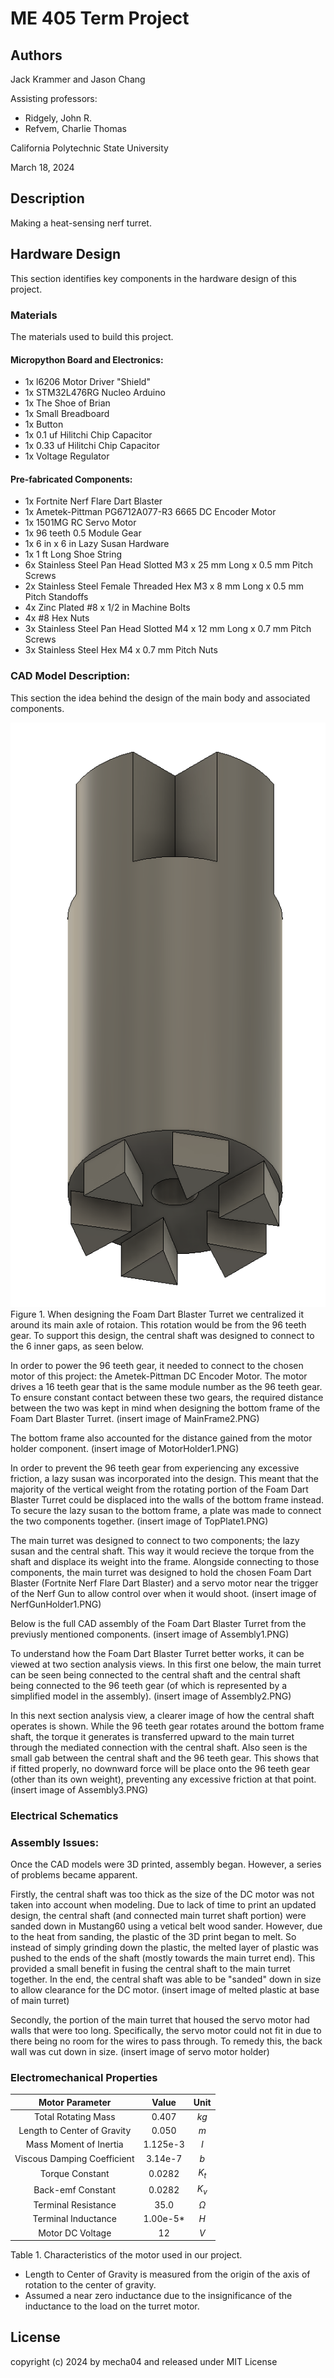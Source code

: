 # ME 405 Term Project

## Authors
Jack Krammer and Jason Chang

Assisting professors: 
* Ridgely, John R.
* Refvem, Charlie Thomas

California Polytechnic State University

March 18, 2024

## Description
Making a heat-sensing nerf turret.





## Hardware Design
This section identifies key components in the hardware design 
of this project.

### Materials
The materials used to build this project.

#### Micropython Board and Electronics:
* 1x l6206 Motor Driver "Shield"
* 1x STM32L476RG Nucleo Arduino
* 1x The Shoe of Brian
* 1x Small Breadboard
* 1x Button
* 1x 0.1 uf Hilitchi Chip Capacitor
* 1x 0.33 uf Hilitchi Chip Capacitor
* 1x Voltage Regulator

#### Pre-fabricated Components:
* 1x Fortnite Nerf Flare Dart Blaster
* 1x Ametek-Pittman PG6712A077-R3 6665 DC Encoder Motor
* 1x 1501MG RC Servo Motor
* 1x 96 teeth 0.5 Module Gear
* 1x 6 in x 6 in Lazy Susan Hardware
* 1x 1 ft Long Shoe String
* 6x Stainless Steel Pan Head Slotted M3 x 25 mm Long x 0.5 mm 
Pitch Screws
* 2x Stainless Steel Female Threaded Hex M3 x 8 mm Long x 0.5 mm 
Pitch Standoffs
* 4x Zinc Plated #8 x 1/2 in Machine Bolts
* 4x #8 Hex Nuts
* 3x Stainless Steel Pan Head Slotted M4 x 12 mm Long x 0.7 mm 
Pitch Screws
* 3x Stainless Steel Hex M4 x 0.7 mm Pitch Nuts


### CAD Model Description:
This section the idea behind the design of the main body and 
associated components.



![main rotating shaft](./src/images/Shaft1.PNG)
Figure 1. When designing the Foam Dart Blaster Turret we centralized 
it around its main axle of rotaion. This rotation would be from the 
96 teeth gear. To support this design, the central shaft was 
designed to connect to the 6 inner gaps, as seen below.

	
In order to power the 96 teeth gear, it needed to connect to the chosen motor of this project: the Ametek-Pittman DC Encoder Motor. The motor drives a 16 teeth gear that is the same module number as the 96 teeth gear. To ensure constant contact between these two gears, the required distance between the two was kept in mind when designing the bottom frame of the Foam Dart Blaster Turret. 
(insert image of MainFrame2.PNG)

The bottom frame also accounted for the distance gained from the motor holder component.
(insert image of MotorHolder1.PNG)

In order to prevent the 96 teeth gear from experiencing any excessive friction, a lazy susan was incorporated into the design. This meant that the majority of the vertical weight from the rotating portion of the Foam Dart Blaster Turret could be displaced into the walls of the bottom frame instead. To secure the lazy susan to the bottom frame, a plate was made to connect the two components together. 
(insert image of TopPlate1.PNG)

The main turret was designed to connect to two components; the lazy susan and the central shaft. This way it would recieve the torque from the shaft and displace its weight into the frame. Alongside connecting to those components, the main turret was designed to hold the chosen Foam Dart Blaster (Fortnite Nerf Flare Dart Blaster) and a servo motor near the trigger of the Nerf Gun to allow control over when it would shoot.
(insert image of NerfGunHolder1.PNG)

Below is the full CAD assembly of the Foam Dart Blaster Turret from the previusly mentioned components. 
(insert image of Assembly1.PNG)

To understand how the Foam Dart Blaster Turret better works, it can be viewed at two section analysis views. In this first one below, the main turret can be seen being connected to the central shaft and the central shaft being connected to the 96 teeth gear (of which is represented by a simplified model in the assembly). 
(insert image of Assembly2.PNG)

In this next section analysis view, a clearer image of how the central shaft operates is shown. While the 96 teeth gear rotates around the bottom frame shaft, the torque it generates is transferred upward to the main turret through the mediated connection with the central shaft. Also seen is the small gab between the central shaft and the 96 teeth gear. This shows that if fitted properly, no downward force will be place onto the 96 teeth gear (other than its own weight), preventing any excessive friction at that point. 
(insert image of Assembly3.PNG)

### Electrical Schematics


### Assembly Issues:

Once the CAD models were 3D printed, assembly began. However, a series of problems became apparent. 

Firstly, the central shaft was too thick as the size of the DC motor was not taken into account when modeling. Due to lack of time to print an updated design, the central shaft (and connected main turret shaft portion) were sanded down in Mustang60 using a vetical belt wood sander. However, due to the heat from sanding, the plastic of the 3D print began to melt. So instead of simply grinding down the plastic, the melted layer of plastic was pushed to the ends of the shaft (mostly towards the main turret end). This provided a small benefit in fusing the central shaft to the main turret together. In the end, the central shaft was able to be "sanded" down in size to allow clearance for the DC motor.
(insert image of melted plastic at base of main turret)

Secondly, the portion of the main turret that housed the servo motor had walls that were too long. Specifically, the servo motor could not fit in due to there being no room for the wires to pass through. To remedy this, the back wall was cut down in size.
(insert image of servo motor holder)


### Electromechanical Properties

| Motor Parameter | Value | Unit | 
|:---------------:|:-----:|:----:|
| Total Rotating Mass | 0.407 | $kg$ |
| Length to Center of Gravity | 0.050 | $m$ |
| Mass Moment of Inertia | 1.125e-3 | $I$ |
| Viscous Damping Coefficient | 3.14e-7 | $b$ |
| Torque Constant | 0.0282 | $K_t$ |
| Back-emf Constant | 0.0282 | $K_v$ |
| Terminal Resistance | 35.0 | $\Omega$ |
| Terminal Inductance | 1.00e-5$*$| $H$ | 
| Motor DC Voltage | 12 | $V$ |

Table 1. Characteristics of the motor used in our project.

* Length to Center of Gravity is measured from the origin of 
the axis of rotation to the center of gravity.
* Assumed a near zero inductance due to the insignificance 
of the inductance to the load on the turret motor.


## License 
copyright (c) 2024 by mecha04 and released under MIT License

